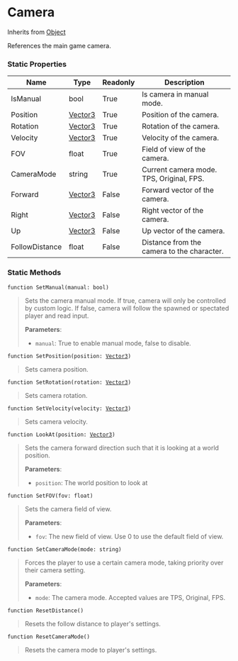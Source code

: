 # Camera
Inherits from [Object](../objects/Object.md)

References the main game camera.

### Static Properties
|Name|Type|Readonly|Description|
|---|---|---|---|
|IsManual|bool|True|Is camera in manual mode.|
|Position|[Vector3](../objects/Vector3.md)|True|Position of the camera.|
|Rotation|[Vector3](../objects/Vector3.md)|True|Rotation of the camera.|
|Velocity|[Vector3](../objects/Vector3.md)|True|Velocity of the camera.|
|FOV|float|True|Field of view of the camera.|
|CameraMode|string|True|Current camera mode. TPS, Original, FPS.|
|Forward|[Vector3](../objects/Vector3.md)|False|Forward vector of the camera.|
|Right|[Vector3](../objects/Vector3.md)|False|Right vector of the camera.|
|Up|[Vector3](../objects/Vector3.md)|False|Up vector of the camera.|
|FollowDistance|float|False|Distance from the camera to the character.|


### Static Methods
<pre class="language-typescript"><code class="lang-typescript">function SetManual(manual: bool)</code></pre>
> Sets the camera manual mode.
If true, camera will only be controlled by custom logic.
If false, camera will follow the spawned or spectated player and read input.
> 
> **Parameters**:
> - `manual`: True to enable manual mode, false to disable.
> 
<pre class="language-typescript"><code class="lang-typescript">function SetPosition(position: <a data-footnote-ref href="#user-content-fn-43">Vector3</a>)</code></pre>
> Sets camera position.
> 
<pre class="language-typescript"><code class="lang-typescript">function SetRotation(rotation: <a data-footnote-ref href="#user-content-fn-43">Vector3</a>)</code></pre>
> Sets camera rotation.
> 
<pre class="language-typescript"><code class="lang-typescript">function SetVelocity(velocity: <a data-footnote-ref href="#user-content-fn-43">Vector3</a>)</code></pre>
> Sets camera velocity.
> 
<pre class="language-typescript"><code class="lang-typescript">function LookAt(position: <a data-footnote-ref href="#user-content-fn-43">Vector3</a>)</code></pre>
> Sets the camera forward direction such that it is looking at a world position.
> 
> **Parameters**:
> - `position`: The world position to look at
> 
<pre class="language-typescript"><code class="lang-typescript">function SetFOV(fov: float)</code></pre>
> Sets the camera field of view.
> 
> **Parameters**:
> - `fov`: The new field of view. Use 0 to use the default field of view.
> 
<pre class="language-typescript"><code class="lang-typescript">function SetCameraMode(mode: string)</code></pre>
> Forces the player to use a certain camera mode,
taking priority over their camera setting.
> 
> **Parameters**:
> - `mode`: The camera mode. Accepted values are TPS, Original, FPS.
> 
<pre class="language-typescript"><code class="lang-typescript">function ResetDistance()</code></pre>
> Resets the follow distance to player's settings.
> 
<pre class="language-typescript"><code class="lang-typescript">function ResetCameraMode()</code></pre>
> Resets the camera mode to player's settings.
> 

[^0]: [Camera](../static/Camera.md)
[^1]: [Character](../objects/Character.md)
[^2]: [Collider](../objects/Collider.md)
[^3]: [Collision](../objects/Collision.md)
[^4]: [Color](../objects/Color.md)
[^5]: [Convert](../static/Convert.md)
[^6]: [Cutscene](../static/Cutscene.md)
[^7]: [Dict](../objects/Dict.md)
[^8]: [Game](../static/Game.md)
[^9]: [Human](../objects/Human.md)
[^10]: [Input](../static/Input.md)
[^11]: [Json](../static/Json.md)
[^12]: [LightBuiltin](../static/LightBuiltin.md)
[^13]: [LineCastHitResult](../objects/LineCastHitResult.md)
[^14]: [LineRenderer](../objects/LineRenderer.md)
[^15]: [List](../objects/List.md)
[^16]: [Locale](../static/Locale.md)
[^17]: [LodBuiltin](../static/LodBuiltin.md)
[^18]: [Map](../static/Map.md)
[^19]: [MapObject](../objects/MapObject.md)
[^20]: [MapTargetable](../objects/MapTargetable.md)
[^21]: [Math](../static/Math.md)
[^22]: [NavmeshObstacleBuiltin](../static/NavmeshObstacleBuiltin.md)
[^23]: [Network](../static/Network.md)
[^24]: [NetworkView](../objects/NetworkView.md)
[^25]: [PersistentData](../static/PersistentData.md)
[^26]: [Physics](../static/Physics.md)
[^27]: [PhysicsMaterialBuiltin](../static/PhysicsMaterialBuiltin.md)
[^28]: [Player](../objects/Player.md)
[^29]: [Prefab](../objects/Prefab.md)
[^30]: [Quaternion](../objects/Quaternion.md)
[^31]: [Random](../objects/Random.md)
[^32]: [Range](../objects/Range.md)
[^33]: [RigidbodyBuiltin](../static/RigidbodyBuiltin.md)
[^34]: [RoomData](../static/RoomData.md)
[^35]: [Set](../objects/Set.md)
[^36]: [Shifter](../objects/Shifter.md)
[^37]: [String](../static/String.md)
[^38]: [Time](../static/Time.md)
[^39]: [Titan](../objects/Titan.md)
[^40]: [Transform](../objects/Transform.md)
[^41]: [UI](../static/UI.md)
[^42]: [Vector2](../objects/Vector2.md)
[^43]: [Vector3](../objects/Vector3.md)
[^44]: [WallColossal](../objects/WallColossal.md)
[^45]: [Object](../objects/Object.md)
[^46]: [Component](../objects/Component.md)
